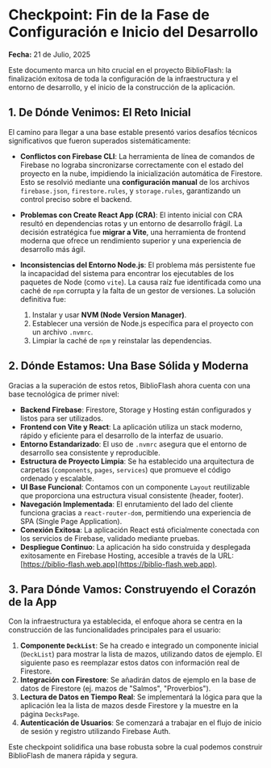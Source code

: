# Checkpoint: Fin de la Fase de Configuración e Inicio del Desarrollo

**Fecha:** 21 de Julio, 2025

Este documento marca un hito crucial en el proyecto BiblioFlash: la finalización exitosa de toda la configuración de la infraestructura y el entorno de desarrollo, y el inicio de la construcción de la aplicación.

## 1. De Dónde Venimos: El Reto Inicial

El camino para llegar a una base estable presentó varios desafíos técnicos significativos que fueron superados sistemáticamente:

*   **Conflictos con Firebase CLI**: La herramienta de línea de comandos de Firebase no lograba sincronizarse correctamente con el estado del proyecto en la nube, impidiendo la inicialización automática de Firestore. Esto se resolvió mediante una **configuración manual** de los archivos `firebase.json`, `firestore.rules`, y `storage.rules`, garantizando un control preciso sobre el backend.

*   **Problemas con Create React App (CRA)**: El intento inicial con CRA resultó en dependencias rotas y un entorno de desarrollo frágil. La decisión estratégica fue **migrar a Vite**, una herramienta de frontend moderna que ofrece un rendimiento superior y una experiencia de desarrollo más ágil.

*   **Inconsistencias del Entorno Node.js**: El problema más persistente fue la incapacidad del sistema para encontrar los ejecutables de los paquetes de Node (como `vite`). La causa raíz fue identificada como una caché de `npm` corrupta y la falta de un gestor de versiones. La solución definitiva fue:
    1.  Instalar y usar **NVM (Node Version Manager)**.
    2.  Establecer una versión de Node.js específica para el proyecto con un archivo `.nvmrc`.
    3.  Limpiar la caché de `npm` y reinstalar las dependencias.

## 2. Dónde Estamos: Una Base Sólida y Moderna

Gracias a la superación de estos retos, BiblioFlash ahora cuenta con una base tecnológica de primer nivel:

*   **Backend Firebase**: Firestore, Storage y Hosting están configurados y listos para ser utilizados.
*   **Frontend con Vite y React**: La aplicación utiliza un stack moderno, rápido y eficiente para el desarrollo de la interfaz de usuario.
*   **Entorno Estandarizado**: El uso de `.nvmrc` asegura que el entorno de desarrollo sea consistente y reproducible.
*   **Estructura de Proyecto Limpia**: Se ha establecido una arquitectura de carpetas (`components`, `pages`, `services`) que promueve el código ordenado y escalable.
*   **UI Base Funcional**: Contamos con un componente `Layout` reutilizable que proporciona una estructura visual consistente (header, footer).
*   **Navegación Implementada**: El enrutamiento del lado del cliente funciona gracias a `react-router-dom`, permitiendo una experiencia de SPA (Single Page Application).
*   **Conexión Exitosa**: La aplicación React está oficialmente conectada con los servicios de Firebase, validado mediante pruebas.
*   **Despliegue Continuo**: La aplicación ha sido construida y desplegada exitosamente en Firebase Hosting, accesible a través de la URL: [https://biblio-flash.web.app](https://biblio-flash.web.app).

## 3. Para Dónde Vamos: Construyendo el Corazón de la App

Con la infraestructura ya establecida, el enfoque ahora se centra en la construcción de las funcionalidades principales para el usuario:

1.  **Componente `DeckList`**: Se ha creado e integrado un componente inicial (`DeckList`) para mostrar la lista de mazos, utilizando datos de ejemplo. El siguiente paso es reemplazar estos datos con información real de Firestore.
2.  **Integración con Firestore**: Se añadirán datos de ejemplo en la base de datos de Firestore (ej. mazos de "Salmos", "Proverbios").
3.  **Lectura de Datos en Tiempo Real**: Se implementará la lógica para que la aplicación lea la lista de mazos desde Firestore y la muestre en la página `DecksPage`.
4.  **Autenticación de Usuarios**: Se comenzará a trabajar en el flujo de inicio de sesión y registro utilizando Firebase Auth.

Este checkpoint solidifica una base robusta sobre la cual podemos construir BiblioFlash de manera rápida y segura.

